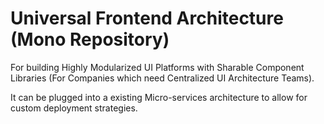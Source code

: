 
# Universal Frontend Architecture (Mono Repository)

For building Highly Modularized UI Platforms with Sharable Component Libraries (For Companies which need Centralized UI Architecture Teams).

It can be plugged into a existing Micro-services architecture to allow for custom deployment strategies.
